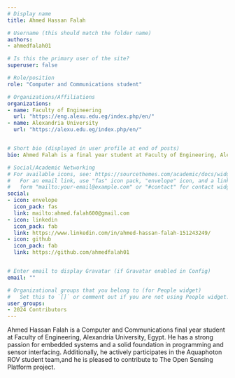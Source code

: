 ```yaml
---
# Display name
title: Ahmed Hassan Falah

# Username (this should match the folder name)
authors:
- ahmedfalah01

# Is this the primary user of the site?
superuser: false

# Role/position
role: "Computer and Communications student"

# Organizations/Affiliations
organizations:
- name: Faculty of Engineering
  url: "https://eng.alexu.edu.eg/index.php/en/"
- name: Alexandria University
  url: "https://alexu.edu.eg/index.php/en/"


# Short bio (displayed in user profile at end of posts)
bio: Ahmed Falah is a final year student at Faculty of Engineering, Alexandria University majoring in Computer and Communications with an interest in Embedded Systems.

# Social/Academic Networking
# For available icons, see: https://sourcethemes.com/academic/docs/widgets/#icons
#   For an email link, use "fas" icon pack, "envelope" icon, and a link in the
#   form "mailto:your-email@example.com" or "#contact" for contact widget.
social:
- icon: envelope
  icon_pack: fas
  link: mailto:ahmed.falah600@gmail.com
- icon: linkedin
  icon_pack: fab
  link: https://www.linkedin.com/in/ahmed-hassan-falah-151243249/
- icon: github
  icon_pack: fab
  link: https://github.com/ahmedfalah01


# Enter email to display Gravatar (if Gravatar enabled in Config)
email: ""

# Organizational groups that you belong to (for People widget)
#   Set this to `[]` or comment out if you are not using People widget.  
user_groups:
- 2024 Contributors
---
```


Ahmed Hassan Falah is a Computer and Communications final year student at Faculty of Engineering, Alexandria University, Egypt. He has a strong passion for embedded systems and a solid foundation in programming and sensor interfacing. Additionally, he actively participates in the Aquaphoton ROV student team,and he is pleased to contribute to The Open Sensing Platform project.

